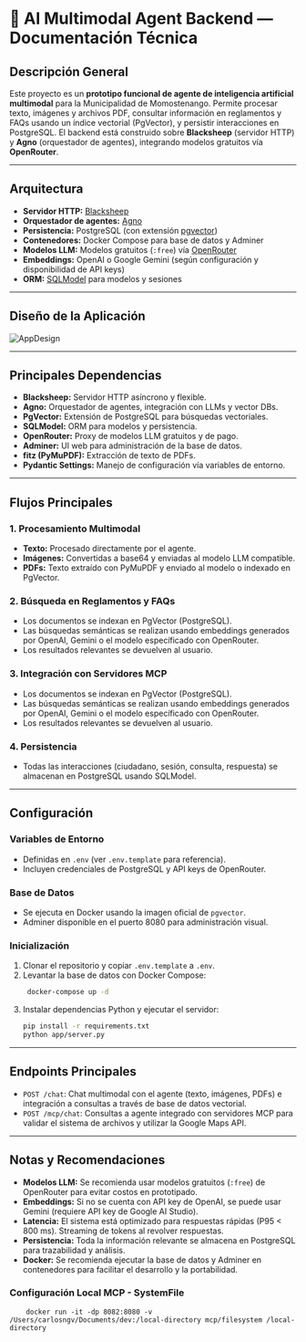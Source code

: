# 🧠 AI Multimodal Agent Backend — Documentación Técnica

## Descripción General

Este proyecto es un **prototipo funcional de agente de inteligencia artificial multimodal** para la Municipalidad de Momostenango. Permite procesar texto, imágenes y archivos PDF, consultar información en reglamentos y FAQs usando un índice vectorial (PgVector), y persistir interacciones en PostgreSQL. El backend está construido sobre **Blacksheep** (servidor HTTP) y **Agno** (orquestador de agentes), integrando modelos gratuitos vía **OpenRouter**.

---

## Arquitectura

- **Servidor HTTP:** [Blacksheep](https://www.neoteroi.dev/blacksheep/)
- **Orquestador de agentes:** [Agno](https://docs.agno.com/)
- **Persistencia:** PostgreSQL (con extensión [pgvector](https://github.com/pgvector/pgvector))
- **Contenedores:** Docker Compose para base de datos y Adminer
- **Modelos LLM:** Modelos gratuitos (`:free`) vía [OpenRouter](https://openrouter.ai/)
- **Embeddings:** OpenAI o Google Gemini (según configuración y disponibilidad de API keys)
- **ORM:** [SQLModel](https://sqlmodel.tiangolo.com/) para modelos y sesiones

---

## Diseño de la Aplicación

![AppDesign](doc/DiagramaDiseño.png)


---

## Principales Dependencias

- **Blacksheep:** Servidor HTTP asíncrono y flexible.
- **Agno:** Orquestador de agentes, integración con LLMs y vector DBs.
- **PgVector:** Extensión de PostgreSQL para búsquedas vectoriales.
- **SQLModel:** ORM para modelos y persistencia.
- **OpenRouter:** Proxy de modelos LLM gratuitos y de pago.
- **Adminer:** UI web para administración de la base de datos.
- **fitz (PyMuPDF):** Extracción de texto de PDFs.
- **Pydantic Settings:** Manejo de configuración vía variables de entorno.

---

## Flujos Principales

### 1. Procesamiento Multimodal

- **Texto:** Procesado directamente por el agente.
- **Imágenes:** Convertidas a base64 y enviadas al modelo LLM compatible.
- **PDFs:** Texto extraído con PyMuPDF y enviado al modelo o indexado en PgVector.

### 2. Búsqueda en Reglamentos y FAQs

- Los documentos se indexan en PgVector (PostgreSQL).
- Las búsquedas semánticas se realizan usando embeddings generados por OpenAI, Gemini o el modelo específicado con OpenRouter.
- Los resultados relevantes se devuelven al usuario.

### 3. Integración con Servidores MCP

- Los documentos se indexan en PgVector (PostgreSQL).
- Las búsquedas semánticas se realizan usando embeddings generados por OpenAI, Gemini o el modelo específicado con OpenRouter.
- Los resultados relevantes se devuelven al usuario.

### 4. Persistencia

- Todas las interacciones (ciudadano, sesión, consulta, respuesta) se almacenan en PostgreSQL usando SQLModel.

---

## Configuración

### Variables de Entorno

- Definidas en `.env` (ver `.env.template` para referencia).
- Incluyen credenciales de PostgreSQL y API keys de OpenRouter.

### Base de Datos

- Se ejecuta en Docker usando la imagen oficial de `pgvector`.
- Adminer disponible en el puerto 8080 para administración visual.

### Inicialización

1. Clonar el repositorio y copiar `.env.template` a `.env`.
2. Levantar la base de datos con Docker Compose:
   ```bash
    docker-compose up -d
3. Instalar dependencias Python y ejecutar el servidor:
    ```bash
    pip install -r requirements.txt
    python app/server.py

---

## Endpoints Principales

- `POST /chat`: Chat multimodal con el agente (texto, imágenes, PDFs) e integración a consultas a través de base de datos vectorial.
- `POST /mcp/chat`: Consultas a agente integrado con servidores MCP para validar el sistema de archivos y utilizar la Google Maps API.

---

## Notas y Recomendaciones

- **Modelos LLM:** Se recomienda usar modelos gratuitos (`:free`) de OpenRouter para evitar costos en prototipado.
- **Embeddings:** Si no se cuenta con API key de OpenAI, se puede usar Gemini (requiere API key de Google AI Studio).
- **Latencia:** El sistema está optimizado para respuestas rápidas (P95 < 800 ms). Streaming de tokens al revolver respuestas.
- **Persistencia:** Toda la información relevante se almacena en PostgreSQL para trazabilidad y análisis.
- **Docker:** Se recomienda ejecutar la base de datos y Adminer en contenedores para facilitar el desarrollo y la portabilidad.

### Configuración Local MCP - SystemFile
```
    docker run -it -dp 8082:8080 -v /Users/carlosngv/Documents/dev:/local-directory mcp/filesystem /local-directory
